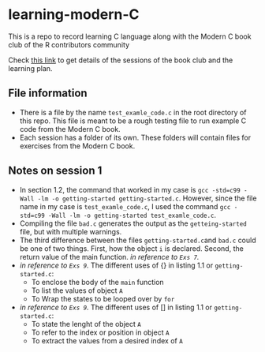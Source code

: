 # learning-modern-C
This is a repo to record learning C language along with the Modern C  book club of the R contributors community


Check [this link](https://github.com/r-devel/c-book-club/) to get details of the sessions of the book club and the learning plan.

## File information

 + There is a file by the name `test_examle_code.c` in the root directory of this repo. This file is meant to be a rough testing file to run example C code from the Modern C book. 
 + Each session has a folder of its own. These folders will contain files for exercises from the Modern C book.


## Notes on session 1

+ In section 1.2, the command that worked in my case is `gcc -std=c99 -Wall -lm -o getting-started getting-started.c`. However, since the file name in my case is `test_examle_code.c`, I used the command `gcc -std=c99 -Wall -lm -o getting-started test_examle_code.c`. 
+ Compiling the file `bad.c` generates the output as the `getteing-started` file, but with multiple warnings.
+ The third difference between the files `getting-started.c`and `bad.c` could be one of two things. First, how the object `i` is declared. Second, the return value of the main function. _in reference to `Exs 7`._
+  _in reference to `Exs 9`._ The different uses of {} in listing 1.1 or `getting-started.c`:
    + To enclose the body of the `main` function
    + To list the values of object `A`
    + To Wrap the states to be looped over by `for`
+  _in reference to `Exs 9`._ The different uses of [] in listing 1.1 or `getting-started.c`:
    + To state the lenght of the object `A`
    + To refer to the index or position in object `A`
    + To extract the values from a desired index of `A`